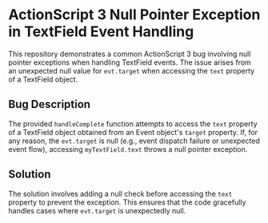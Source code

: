 # ActionScript 3 Null Pointer Exception in TextField Event Handling

This repository demonstrates a common ActionScript 3 bug involving null pointer exceptions when handling TextField events.  The issue arises from an unexpected null value for `evt.target` when accessing the `text` property of a TextField object.

## Bug Description

The provided `handleComplete` function attempts to access the `text` property of a TextField object obtained from an Event object's `target` property. If, for any reason, the `evt.target` is null (e.g., event dispatch failure or unexpected event flow), accessing `myTextField.text` throws a null pointer exception.

## Solution

The solution involves adding a null check before accessing the `text` property to prevent the exception.  This ensures that the code gracefully handles cases where `evt.target` is unexpectedly null.